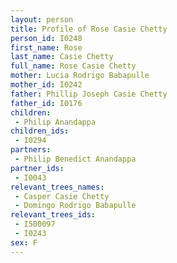 ```yaml
---
layout: person
title: Profile of Rose Casie Chetty
person_id: I0248
first_name: Rose
last_name: Casie Chetty
full_name: Rose Casie Chetty
mother: Lucia Rodrigo Babapulle
mother_id: I0242
father: Phillip Joseph Casie Chetty
father_id: I0176
children:
 - Philip Anandappa
children_ids:
 - I0294
partners:
 - Philip Benedict Anandappa
partner_ids:
 - I0043
relevant_trees_names:
 - Casper Casie Chetty
 - Domingo Rodrigo Babapulle
relevant_trees_ids:
 - I500097
 - I0243
sex: F
---
```


